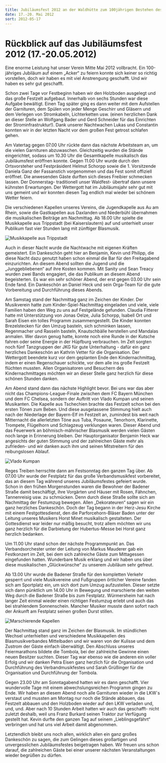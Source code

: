 ```yaml
---
title: Jubiläumsfest 2012 an der Waldhütte zum 100jährigen Bestehen des Musikvereins 
date: 17.-20. Mai 2012
sort: 2012-05-17
---
```


Rückblick auf das Jubiläumsfest 2012 (17.-20.05.2012)
=====================================================

Eine enorme Leistung hat unser Verein Mitte Mai 2012 vollbracht. Ein 100-jähriges Jubiläum auf einem „Acker“ zu feiern konnte sich keiner so richtig vorstellen, doch wir haben es mit viel Anstrengung geschafft. Und wir haben es sehr gut geschafft.

Schon zwei Tage vor Festbeginn haben wir den Holzboden ausgelegt und das große Festzelt aufgebaut. Innerhalb von sechs Stunden war diese Aufgabe bewältigt. Einen Tag später ging es dann weiter mit dem Aufstellen der Garnituren, dem Spülen von jeder Menge Geschirr und Gläsern und dem Verlegen von Stromkabeln, Lichterketten usw. (einen herzlichen Dank an dieser Stelle an Wolfgang Bader und Gerd Schneider für das Einrichten der Strominfrastruktur!). Dank unserer Nachtwachen Lukas und Constantin konnten wir in der letzten Nacht vor dem großen Fest getrost schlafen gehen.

Am Vatertag gegen 07.00 Uhr rückte dann das nächste Arbeitsteam an, um die vielen Garnituren abzuwaschen. Gleichzeitig wurden die Stände eingerichtet, sodass um 10.30 Uhr die Gesamtkapelle musikalisch das Jubiläumsfest eröffnen konnte. Gegen 11.00 Uhr wurde durch den Ortsvorsteher und Festpräsident Helmut Schorpp sowie die 1. Vorsitzende Daniela Ganz der Fassanstich vorgenommen und das Fest somit offiziell eröffnet. Die anwesenden Gäste durften sich dieses Freibier schmecken lassen. Der Donnerstag- traditionell unser Waldfest- übertraf dann unsere kühnsten Erwartungen. Der Wettergott hat im Jubiläumsjahr sehr gut mit uns gemeint und wir konnten diesen Tag endlich mal wieder bei schönem Wetter feiern.

Die verschiedenen Kapellen unseres Vereins, die Jugendkapelle aus Au am Rhein, sowie die Gastkapellen aus Daxlanden und Niederbühl übernahmen die musikalischen Beiträge am Nachmittag. Ab 18.00 Uhr spielte die Musikkapelle aus Trippstadt (bei Kaiserslautern) auf und unterhielt unser Publikum fast vier Stunden lang mit zünftiger Blasmusik. 

![Musikkapelle aus Trippstadt](/images/rueckblick/jubilaeumsfest12_donnerstag.jpg)

Auch in dieser Nacht wurde die Nachtwache mit eigenen Kräften gemeistert. Ein Dankeschön geht hier an Benjamin, Kevin und Philipp, die diese Nacht dazu genutzt haben schon einmal die Bar für den Freitagabend einzurichten. An diesem Abend sollten die Jugend und die „Junggebliebenen“ auf ihre Kosten kommen. Mit Sanity und Sean Treacy wurden zwei Bands engagiert, die das Publikum an diesem Abend begeisterten. Es war ein sehr schöner Abend, der erst gegen 03.00 Uhr sein Ende fand. Ein Dankeschön an Daniel Heck und sein Orga-Team für die gute Vorbereitung und Durchführung dieses Abends.

Am Samstag stand der Nachmittag ganz im Zeichen der Kinder. Der Musikverein hatte zum Kinder-Spiel-Nachmittag eingeladen und viele, viele Familien haben den Weg zu uns auf Festgelände gefunden. Claudia Fitterer hatte mit Unterstützung von Jonas Oelze, Julia Schorpp, Isabell Ort und Sarah Eisen ein tolles Programm zusammengestellt. Die Kinder konnten Brezelstecken für den Umzug basteln, sich schminken lassen, Regenmacher und Rasseln basteln, Knautschbälle herstellen und Mandalas anmalen. Wer davon genug hatte, konnte noch eine Runde in der Kutsche fahren oder seine Energie in der Hüpfburg verbrauchen. Im Zelt sorgten noch fünf Tanzgruppen der JKG für gute Unterhaltung - dafür ein ganz herzliches Dankeschön an Kathrin Vetter für die Organisation. Der Wettergott beendete kurz vor dem geplanten Ende den Kindernachmittag, indem er einen Regenschauer schickte, vor dem alle ins große Festzelt flüchten mussten. Allen Organisatoren und Besuchern des Kindernachmittages möchten wir an dieser Stelle ganz herzlich für diese schönen Stunden danken.

Am Abend stand dann das nächste Highlight bevor. Bei uns war das aber nicht das Champions-League-Finale zwischen dem FC Bayern München und dem FC Chelsea, sondern der Auftritt von Vlado Kumpan und seinen Musikanten. Die Kapelle aus Tschechien brachte das Festzelt schon bei den ersten Tönen zum Beben. Und diese ausgelassene Stimmung hielt auch nach der Niederlage der Bayern-Elf im Festzelt an, zumindest bis weit nach Mitternacht die allerletzten Töne aus Tuba, Posaune, Tenorhorn, Klarinette, Trompete, Flügelhorn und Schlagzeug verklungen waren. Dieser Abend und das Feuerwerk an böhmisch-mährischer Blasmusik werden vielen Gästen noch lange in Erinnerung bleiben. Der Hauptorganisator Benjamin Heck war angesichts der guten Stimmung und der zahlreichen Gäste mehr als zufrieden- und wir danken auch ihm und seinen Mitstreitern für den reibungslosen Ablauf.

![Vlado Kumpan](/images/rueckblick/jubilaeumsfest12_samstag.jpg)

Reges Treiben herrschte dann am Festsonntag den ganzen Tag über. Ab 07.00 Uhr wurde der Festplatz für das große Verbandsmusikfest vorbereitet, das an diesem Tag während unseres Jubiläumsfestes gefeiert wurde. Schon in den frühen Morgenstunden waren die Bewohner der Badener Straße damit beschäftigt, ihre Vorgärten und Häuser mit Rosen, Fähnchen, Tannenreisig usw. zu schmücken. Denn durch diese Straße sollte sich am Nachmittag der Festumzug bewegen. Allen „Dekorateuren“ sagen wir ein ganz herzliches Dankeschön. Doch der Tag begann in der Herz-Jesu Kirche mit einem Festgottesdienst, den die Parforcehorn-Bläser Baden unter der Leitung unseres Musikers Horst Minet musikalisch gestalteten. Der Gottesdienst war leider nur mäßig besucht, trotz allem möchten wir uns ganz herzlich für die Darbietung der Hubertus-Messe bei Horst ganz herzlich bedanken.

Um 11.00 Uhr stand schon der nächste Programmpunkt an. Das Verbandsorchester unter der Leitung von Markus Mauderer gab ein Festkonzert im Zelt, bei dem sich zahlreiche Gäste zum Mittagessen eingefunden hatten. Wunderbare Musik erklang und wir haben uns über diese musikalischen „Glückwünsche“ zu unserem Jubiläum sehr gefreut.

Ab 13.00 Uhr wurde die Badener Straße für den kompletten Verkehr gesperrt und viele Musikvereine und Fußgruppen örtlicher Vereine fanden sich am Sportplatz ein, um sich dort zum Umzug aufzustellen. Dieser setzte sich dann pünktlich um 14.00 Uhr in Bewegung und marschierte den weiten Weg durch die Badener Straße bis zum Festplatz. Würmersheim hat nach langer Zeit einmal wieder einen richtigen Festumzug erlebt und auch das bei strahlendem Sonnenschein. Mancher Musiker musste dann sofort nach der Ankunft am Festplatz seinen großen Durst stillen.

![Marschierende Kapellen](/images/rueckblick/jubilaeumsfest12_sonntag.jpg)

Der Nachmittag stand ganz im Zeichen der Blasmusik. Im stündlichen Wechsel unterhielten und verschiedene Musikkapellen des Blasmusikverbandes Mittelbaden und wir waren von der Kulisse und dem Zustrom der Gäste einfach überwältigt. Den Abschluss unseres Feiermarathons bildete die Tombola, bei der zahlreiche Gewinne einen neuen Besitzer suchten. Dieser Tag war ebenso wie die anderen ein voller Erfolg und wir danken Petra Eisen ganz herzlich für die Organisation und Durchführung des Verbandmusikfestes und Sarah Grüßinger für die Organisation und Durchführung der Tombola.

Gegen 23.00 Uhr am Sonntagabend hatten wir es dann geschafft. Vier wundervolle Tage mit einem abwechslungsreichen Programm gingen zu Ende. Wir haben an diesem Abend noch alle Garnituren wieder in die LKW`s verstaut und mussten am Montag nur noch die Stände abbauen, das Festzelt abbauen und den Holzboden wieder auf den LKW verladen und, und, und. Aber nach 10 Stunden Arbeit hatten wir auch das geschafft- nicht zuletzt deshalb, weil uns Franz Burkard seinen Traktor zur Verfügung gestellt hat. Kevin durfte den ganzen Tag auf seinem „Lieblingsgefährt“ verbringen und hat uns viel Arbeit damit abgenommen.

Letztendlich bleibt uns noch allen, wirklich allen ein ganz großes Dankeschön zu sagen, die zum Gelingen dieses großartigen und unvergesslichen Jubiläumsfestes beigetragen haben. Wir freuen uns schon darauf, die zahlreichen Gäste bei einer unserer nächsten Veranstaltungen wieder begrüßen zu dürfen.
 
